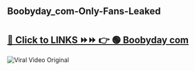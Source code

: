 
 ## Boobyday_com-Only-Fans-Leaked

# <h2><a href="https://clipsfans.com/Boobyday_com&ref=git">🔗 Click to LINKS ⏩⏩ 👉 🟢 Boobyday com </a></h2>

<a href="https://clipsfans.com/Boobyday_com&ref=git" rel="nofollow" data-target="animated-image.originalLink"><img src="https://i.ibb.co.com/xMMVF88/686577567.gif" alt="Viral Video Original" style="max-width: 100%; display: inline-block;" data-target="animated-image.originalImage"></a>
